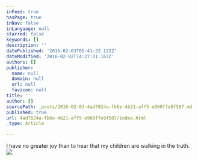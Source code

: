```yaml
---
inFeed: true
hasPage: true
inNav: false
inLanguage: null
starred: false
keywords: []
description: ''
datePublished: '2016-02-03T05:41:32.122Z'
dateModified: '2016-02-02T14:27:21.163Z'
authors: []
publisher:
  name: null
  domain: null
  url: null
  favicon: null
title: ''
author: []
sourcePath: _posts/2016-02-03-4ad7824a-fb6e-4b21-aff5-e960ffe8f587.md
published: true
url: 4ad7824a-fb6e-4b21-aff5-e960ffe8f587/index.html
_type: Article

---
```

I have no greater joy than to hear that my children are walking in the truth.
![](https://the-grid-user-content.s3-us-west-2.amazonaws.com/57aa79a9-51eb-4304-a3b8-7501a7d38a94.jpg)